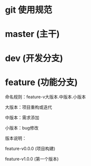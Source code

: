 # git 使用规范

# master (主干)

# dev (开发分支)

# feature (功能分支)

命名规则：feature-v大版本.中版本.小版本

大版本：项目重构或迭代

中版本：需求添加

小版本：bug修改

版本说明：

feature-v0.0.0 (项目构建)

feature-v1.0.0 (第一个版本)



